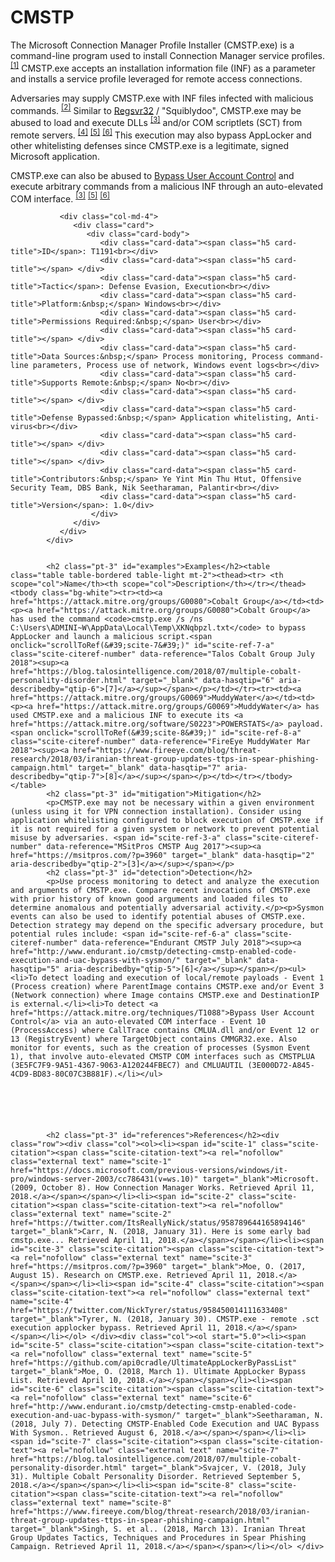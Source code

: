 <h1>
CMSTP
            </h1>            
            <div class="row">
               <div class="col-md-8 description-body">
                  <p>The Microsoft Connection Manager Profile Installer (CMSTP.exe) is a command-line program used to install Connection Manager service profiles. <span id="scite-ref-1-a" class="scite-citeref-number" data-reference="Microsoft Connection Manager Oct 2009"><sup><a href="https://docs.microsoft.com/previous-versions/windows/it-pro/windows-server-2003/cc786431(v=ws.10)" target="_blank" data-hasqtip="0" aria-describedby="qtip-0">[1]</a></sup></span> CMSTP.exe accepts an installation information file (INF) as a parameter and installs a service profile leveraged for remote access connections.</p><p>Adversaries may supply CMSTP.exe with INF files infected with malicious commands. <span id="scite-ref-2-a" class="scite-citeref-number" data-reference="Twitter CMSTP Usage Jan 2018"><sup><a href="https://twitter.com/ItsReallyNick/status/958789644165894146" target="_blank" data-hasqtip="1" aria-describedby="qtip-1">[2]</a></sup></span> Similar to <a href="https://attack.mitre.org/techniques/T1117">Regsvr32</a> / "Squiblydoo", CMSTP.exe may be abused to load and execute DLLs <span id="scite-ref-3-a" class="scite-citeref-number" data-reference="MSitPros CMSTP Aug 2017"><sup><a href="https://msitpros.com/?p=3960" target="_blank" data-hasqtip="2" aria-describedby="qtip-2">[3]</a></sup></span>  and/or COM scriptlets (SCT) from remote servers. <span id="scite-ref-4-a" class="scite-citeref-number" data-reference="Twitter CMSTP Jan 2018"><sup><a href="https://twitter.com/NickTyrer/status/958450014111633408" target="_blank" data-hasqtip="3" aria-describedby="qtip-3">[4]</a></sup></span> <span id="scite-ref-5-a" class="scite-citeref-number" data-reference="GitHub Ultimate AppLocker Bypass List"><sup><a href="https://github.com/api0cradle/UltimateAppLockerByPassList" target="_blank" data-hasqtip="4" aria-describedby="qtip-4">[5]</a></sup></span> <span id="scite-ref-6-a" class="scite-citeref-number" data-reference="Endurant CMSTP July 2018"><sup><a href="http://www.endurant.io/cmstp/detecting-cmstp-enabled-code-execution-and-uac-bypass-with-sysmon/" target="_blank" data-hasqtip="5" aria-describedby="qtip-5">[6]</a></sup></span> This execution may also bypass AppLocker and other whitelisting defenses since CMSTP.exe is a legitimate, signed Microsoft application.</p><p>CMSTP.exe can also be abused to <a href="https://attack.mitre.org/techniques/T1088">Bypass User Account Control</a> and execute arbitrary commands from a malicious INF through an auto-elevated COM interface. <span id="scite-ref-3-a" class="scite-citeref-number" data-reference="MSitPros CMSTP Aug 2017"><sup><a href="https://msitpros.com/?p=3960" target="_blank" data-hasqtip="2" aria-describedby="qtip-2">[3]</a></sup></span> <span id="scite-ref-5-a" class="scite-citeref-number" data-reference="GitHub Ultimate AppLocker Bypass List"><sup><a href="https://github.com/api0cradle/UltimateAppLockerByPassList" target="_blank" data-hasqtip="4" aria-describedby="qtip-4">[5]</a></sup></span> <span id="scite-ref-6-a" class="scite-citeref-number" data-reference="Endurant CMSTP July 2018"><sup><a href="http://www.endurant.io/cmstp/detecting-cmstp-enabled-code-execution-and-uac-bypass-with-sysmon/" target="_blank" data-hasqtip="5" aria-describedby="qtip-5">[6]</a></sup></span></p>
               </div>
              
               <div class="col-md-4">
                  <div class="card">
                     <div class="card-body">
                        <div class="card-data"><span class="h5 card-title">ID</span>: T1191<br></div>
                        <div class="card-data"><span class="h5 card-title"></span> </div>
                        <div class="card-data"><span class="h5 card-title">Tactic</span>: Defense Evasion, Execution<br></div>
                        <div class="card-data"><span class="h5 card-title">Platform:&nbsp;</span> Windows<br></div>
                        <div class="card-data"><span class="h5 card-title">Permissions Required:&nbsp;</span> User<br></div>
                        <div class="card-data"><span class="h5 card-title"></span> </div>
                        <div class="card-data"><span class="h5 card-title">Data Sources:&nbsp;</span> Process monitoring, Process command-line parameters, Process use of network, Windows event logs<br></div>
                        <div class="card-data"><span class="h5 card-title">Supports Remote:&nbsp;</span> No<br></div>
                        <div class="card-data"><span class="h5 card-title"></span> </div>
                        <div class="card-data"><span class="h5 card-title">Defense Bypassed:&nbsp;</span> Application whitelisting, Anti-virus<br></div>
                        <div class="card-data"><span class="h5 card-title"></span> </div>
                        <div class="card-data"><span class="h5 card-title"></span> </div>
                        <div class="card-data"><span class="h5 card-title">Contributors:&nbsp;</span> Ye Yint Min Thu Htut, Offensive Security Team, DBS Bank, Nik Seetharaman, Palantir<br></div>
                        <div class="card-data"><span class="h5 card-title">Version</span>: 1.0</div>
                      </div>
                  </div>
               </div>
            </div>
            
            
            <h2 class="pt-3" id="examples">Examples</h2><table class="table table-bordered table-light mt-2"><thead><tr> <th scope="col">Name</th><th scope="col">Description</th></tr></thead><tbody class="bg-white"><tr><td><a href="https://attack.mitre.org/groups/G0080">Cobalt Group</a></td><td><p><a href="https://attack.mitre.org/groups/G0080">Cobalt Group</a> has used the command <code>cmstp.exe /s /ns C:\Users\ADMINI~W\AppData\Local\Temp\XKNqbpzl.txt</code> to bypass AppLocker and launch a malicious script.<span onclick="scrollToRef(&#39;scite-7&#39;)" id="scite-ref-7-a" class="scite-citeref-number" data-reference="Talos Cobalt Group July 2018"><sup><a href="https://blog.talosintelligence.com/2018/07/multiple-cobalt-personality-disorder.html" target="_blank" data-hasqtip="6" aria-describedby="qtip-6">[7]</a></sup></span></p></td></tr><tr><td><a href="https://attack.mitre.org/groups/G0069">MuddyWater</a></td><td><p><a href="https://attack.mitre.org/groups/G0069">MuddyWater</a> has used CMSTP.exe and a malicious INF to execute its <a href="https://attack.mitre.org/software/S0223">POWERSTATS</a> payload.<span onclick="scrollToRef(&#39;scite-8&#39;)" id="scite-ref-8-a" class="scite-citeref-number" data-reference="FireEye MuddyWater Mar 2018"><sup><a href="https://www.fireeye.com/blog/threat-research/2018/03/iranian-threat-group-updates-ttps-in-spear-phishing-campaign.html" target="_blank" data-hasqtip="7" aria-describedby="qtip-7">[8]</a></sup></span></p></td></tr></tbody></table>
            <h2 class="pt-3" id="mitigation">Mitigation</h2>
            <p>CMSTP.exe may not be necessary within a given environment (unless using it for VPN connection installation). Consider using application whitelisting configured to block execution of CMSTP.exe if it is not required for a given system or network to prevent potential misuse by adversaries. <span id="scite-ref-3-a" class="scite-citeref-number" data-reference="MSitPros CMSTP Aug 2017"><sup><a href="https://msitpros.com/?p=3960" target="_blank" data-hasqtip="2" aria-describedby="qtip-2">[3]</a></sup></span></p>
            <h2 class="pt-3" id="detection">Detection</h2>
            <p>Use process monitoring to detect and analyze the execution and arguments of CMSTP.exe. Compare recent invocations of CMSTP.exe with prior history of known good arguments and loaded files to determine anomalous and potentially adversarial activity.</p><p>Sysmon events can also be used to identify potential abuses of CMSTP.exe. Detection strategy may depend on the specific adversary procedure, but potential rules include: <span id="scite-ref-6-a" class="scite-citeref-number" data-reference="Endurant CMSTP July 2018"><sup><a href="http://www.endurant.io/cmstp/detecting-cmstp-enabled-code-execution-and-uac-bypass-with-sysmon/" target="_blank" data-hasqtip="5" aria-describedby="qtip-5">[6]</a></sup></span></p><ul><li>To detect loading and execution of local/remote payloads - Event 1 (Process creation) where ParentImage contains CMSTP.exe and/or Event 3 (Network connection) where Image contains CMSTP.exe and DestinationIP is external.</li><li>To detect <a href="https://attack.mitre.org/techniques/T1088">Bypass User Account Control</a> via an auto-elevated COM interface - Event 10 (ProcessAccess) where CallTrace contains CMLUA.dll and/or Event 12 or 13 (RegistryEvent) where TargetObject contains CMMGR32.exe. Also monitor for events, such as the creation of processes (Sysmon Event 1), that involve auto-elevated CMSTP COM interfaces such as CMSTPLUA (3E5FC7F9-9A51-4367-9063-A120244FBEC7) and CMLUAUTIL (3E000D72-A845-4CD9-BD83-80C07C3B881F).</li></ul>
            
            
            
            
            
            
            <h2 class="pt-3" id="references">References</h2><div class="row"><div class="col"><ol><li><span id="scite-1" class="scite-citation"><span class="scite-citation-text"><a rel="nofollow" class="external text" name="scite-1" href="https://docs.microsoft.com/previous-versions/windows/it-pro/windows-server-2003/cc786431(v=ws.10)" target="_blank">Microsoft. (2009, October 8). How Connection Manager Works. Retrieved April 11, 2018.</a></span></span></li><li><span id="scite-2" class="scite-citation"><span class="scite-citation-text"><a rel="nofollow" class="external text" name="scite-2" href="https://twitter.com/ItsReallyNick/status/958789644165894146" target="_blank">Carr, N. (2018, January 31). Here is some early bad cmstp.exe... Retrieved April 11, 2018.</a></span></span></li><li><span id="scite-3" class="scite-citation"><span class="scite-citation-text"><a rel="nofollow" class="external text" name="scite-3" href="https://msitpros.com/?p=3960" target="_blank">Moe, O. (2017, August 15). Research on CMSTP.exe. Retrieved April 11, 2018.</a></span></span></li><li><span id="scite-4" class="scite-citation"><span class="scite-citation-text"><a rel="nofollow" class="external text" name="scite-4" href="https://twitter.com/NickTyrer/status/958450014111633408" target="_blank">Tyrer, N. (2018, January 30). CMSTP.exe - remote .sct execution applocker bypass. Retrieved April 11, 2018.</a></span></span></li></ol> </div><div class="col"><ol start="5.0"><li><span id="scite-5" class="scite-citation"><span class="scite-citation-text"><a rel="nofollow" class="external text" name="scite-5" href="https://github.com/api0cradle/UltimateAppLockerByPassList" target="_blank">Moe, O. (2018, March 1). Ultimate AppLocker Bypass List. Retrieved April 10, 2018.</a></span></span></li><li><span id="scite-6" class="scite-citation"><span class="scite-citation-text"><a rel="nofollow" class="external text" name="scite-6" href="http://www.endurant.io/cmstp/detecting-cmstp-enabled-code-execution-and-uac-bypass-with-sysmon/" target="_blank">Seetharaman, N. (2018, July 7). Detecting CMSTP-Enabled Code Execution and UAC Bypass With Sysmon.. Retrieved August 6, 2018.</a></span></span></li><li><span id="scite-7" class="scite-citation"><span class="scite-citation-text"><a rel="nofollow" class="external text" name="scite-7" href="https://blog.talosintelligence.com/2018/07/multiple-cobalt-personality-disorder.html" target="_blank">Svajcer, V. (2018, July 31). Multiple Cobalt Personality Disorder. Retrieved September 5, 2018.</a></span></span></li><li><span id="scite-8" class="scite-citation"><span class="scite-citation-text"><a rel="nofollow" class="external text" name="scite-8" href="https://www.fireeye.com/blog/threat-research/2018/03/iranian-threat-group-updates-ttps-in-spear-phishing-campaign.html" target="_blank">Singh, S. et al.. (2018, March 13). Iranian Threat Group Updates Tactics, Techniques and Procedures in Spear Phishing Campaign. Retrieved April 11, 2018.</a></span></span></li></ol> </div>
  </div>
      </div>
   </div>

</div>
</div>

               
